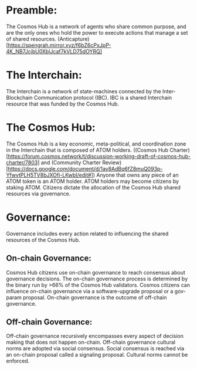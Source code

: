 # Preamble: 
The Cosmos Hub is a network of agents who share common purpose, and are the only ones who hold the power to execute actions that manage a set of shared resources. (Anticapture)[https://spengrah.mirror.xyz/f6bZ6cPxJpP-4K_NB7JcjbU0XblJcaf7kVLD75dOYRQ]

# The Interchain: 
The Interchain is a network of state-machines connected by the Inter-Blockchain Communication protocol (IBC).
IBC is a shared Interchain resource that was funded by the Cosmos Hub. 

# The Cosmos Hub: 
The Cosmos Hub is a key economic, meta-political, and coordination zone in the Interchain that is composed of ATOM holders. ((Cosmos Hub Charter)[https://forum.cosmos.network/t/discussion-working-draft-of-cosmos-hub-charter/7803] and (Community Charter Review)[https://docs.google.com/document/d/1ay8AdBq6fZ8muQ093p-YfwvtPLH5TV8bJXOfi-LKwbI/edit#])
Anyone that owns any piece of an ATOM token is an ATOM holder. 
ATOM holders may become citizens by staking ATOM.
Citizens dictate the allocation of the Cosmos Hub shared resources via governance. 

# Governance: 
Governance includes every action related to influencing the shared resources of the Cosmos Hub.

## On-chain Governance:
Cosmos Hub citizens use on-chain governance to reach consensus about governance decisions.
The on-chain governance process is determined by the binary run by >66% of the Cosmos Hub validators. 
Cosmos citizens can influence on-chain governance via a software-upgrade proposal or a gov-param proposal. 
On-chain governance is the outcome of off-chain governance. 

## Off-chain Governance: 
Off-chain governance recursively encompasses every aspect of decision making that does not happen on-chain.
Off-chain governance cultural norms are adopted via social consensus.
Social consensus is reached via an on-chain proposal called a signaling proposal.
Cultural norms cannot be enforced. 
